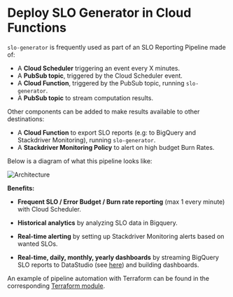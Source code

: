 # Deploy SLO Generator in Cloud Functions

`slo-generator` is frequently used as part of an SLO Reporting Pipeline made of:

* A **Cloud Scheduler** triggering an event every X minutes.
* A **PubSub topic**, triggered by the Cloud Scheduler event.
* A **Cloud Function**, triggered by the PubSub topic, running `slo-generator`.
* A **PubSub topic** to stream computation results.


Other components can be added to make results available to other destinations:
* A **Cloud Function** to export SLO reports (e.g: to BigQuery and Stackdriver Monitoring), running `slo-generator`.
* A **Stackdriver Monitoring Policy** to alert on high budget Burn Rates.

Below is a diagram of what this pipeline looks like:

![Architecture](https://raw.githubusercontent.com/terraform-google-modules/terraform-google-slo/master/diagram.png)

**Benefits:**

* **Frequent SLO / Error Budget / Burn rate reporting** (max 1 every minute) with Cloud Scheduler.

* **Historical analytics** by analyzing SLO data in Bigquery.

* **Real-time alerting** by setting up Stackdriver Monitoring alerts based on
wanted SLOs.

* **Real-time, daily, monthly, yearly dashboards** by streaming BigQuery SLO reports to DataStudio (see [here](datastudio_slo_report.md)) and building dashboards.

An example of pipeline automation with Terraform can be found in the corresponding  [Terraform module](https://github.com/terraform-google-modules/terraform-google-slo/tree/master/examples/simple_example).
